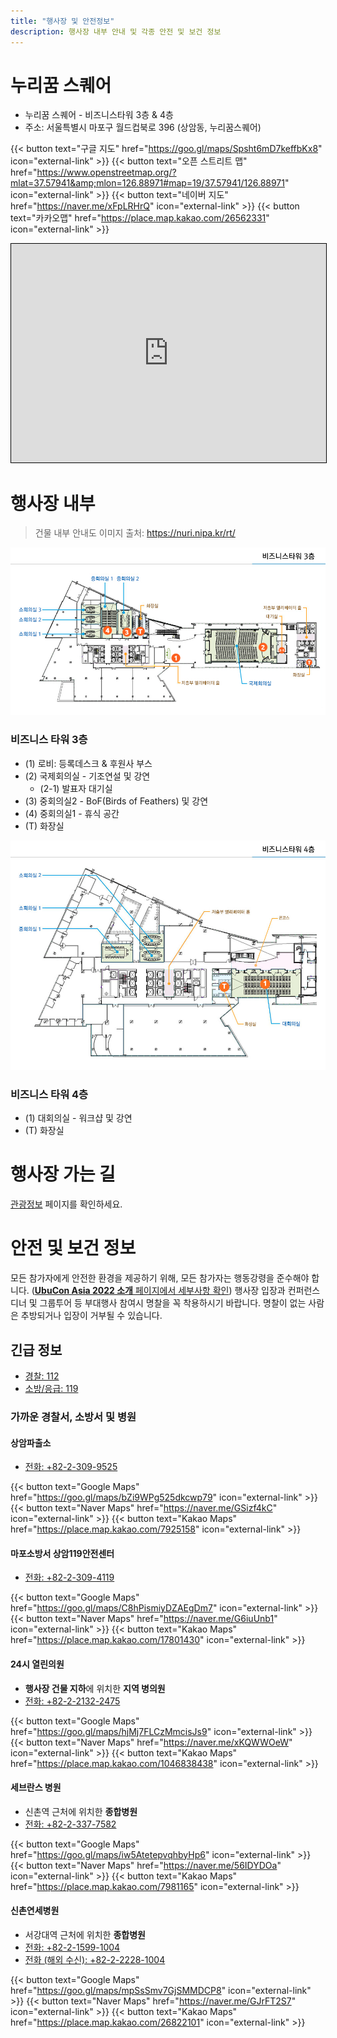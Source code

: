 ```yaml
---
title: "행사장 및 안전정보"
description: 행사장 내부 안내 및 각종 안전 및 보건 정보
---
```


# 누리꿈 스퀘어

- 누리꿈 스퀘어 - 비즈니스타워 3층 & 4층
- 주소: 서울특별시 마포구 월드컵북로 396 (상암동, 누리꿈스퀘어)

{{< button text="구글 지도" href="https://goo.gl/maps/Spsht6mD7keffbKx8" icon="external-link" >}}
{{< button text="오픈 스트리트 맵" href="https://www.openstreetmap.org/?mlat=37.57941&amp;mlon=126.88971#map=19/37.57941/126.88971" icon="external-link" >}}
{{< button text="네이버 지도" href="https://naver.me/xFpLRHrQ" icon="external-link" >}}
{{< button text="카카오맵" href="https://place.map.kakao.com/26562331" icon="external-link" >}}

<iframe width="100%" height="350" frameborder="0" scrolling="no" marginheight="0" marginwidth="0" src="https://www.openstreetmap.org/export/embed.html?bbox=126.88793778419496%2C37.57848146226235%2C126.89147830009462%2C37.58033930167637&amp;layer=mapnik&amp;marker=37.57941038776403%2C126.88970804214478" style="border: 1px solid black"></iframe>

# 행사장 내부
> 건물 내부 안내도 이미지 출처: https://nuri.nipa.kr/rt/

![비즈니스 타워 3층 지도](./business_tower_3f.png)
### 비즈니스 타워 3층
- (1) 로비: 등록데스크 & 후원사 부스
- (2) 국제회의실 - 기조연설 및 강연
  - (2-1) 발표자 대기실
- (3) 중회의실2 - BoF(Birds of Feathers) 및 강연  
- (4) 중회의실1 - 휴식 공간
- (T) 화장실

![비즈니스 타워 4층 지도](./business_tower_4f.png)
### 비즈니스 타워 4층
- (1) 대회의실 - 워크샵 및 강연
- (T) 화장실


# 행사장 가는 길
[관광정보](../tourism/) 페이지를 확인하세요.

# 안전 및 보건 정보

모든 참가자에게 안전한 환경을 제공하기 위해, 모든 참가자는 행동강령을 준수해야 합니다. ([**UbuCon Asia 2022 소개** 페이지에서 세부사항 확인](../../about/)) 행사장 입장과 컨퍼런스 디너 및 그룹투어 등 부대행사 참여시 명찰을 꼭 착용하시기 바랍니다. 명찰이 없는 사람은 추방되거나 입장이 거부될 수 있습니다. 

## 긴급 정보

- [경찰: 112](tel:112)
- [소방/응급: 119](tel:119)

### 가까운 경찰서, 소방서 및 병원

#### 상암파출소

- [전화: +82-2-309-9525](tel:+82-2-309-9525)

{{< button text="Google Maps" href="https://goo.gl/maps/bZi9WPg525dkcwp79" icon="external-link" >}}
{{< button text="Naver Maps" href="https://naver.me/GSizf4kC" icon="external-link" >}}
{{< button text="Kakao Maps" href="https://place.map.kakao.com/7925158" icon="external-link" >}}

#### 마포소방서 상암119안전센터

- [전화: +82-2-309-4119](tel:+82-2-309-4119)

{{< button text="Google Maps" href="https://goo.gl/maps/C8hPismiyDZAEgDm7" icon="external-link" >}}
{{< button text="Naver Maps" href="https://naver.me/G6iuUnb1" icon="external-link" >}}
{{< button text="Kakao Maps" href="https://place.map.kakao.com/17801430" icon="external-link" >}}

#### 24시 열린의원
- **행사장 건물 지하**에 위치한 **지역 병의원**
- [전화: +82-2-2132-2475](tel:+82-2-2132-2475)

{{< button text="Google Maps" href="https://goo.gl/maps/hjMj7FLCzMmcisJs9" icon="external-link" >}}
{{< button text="Naver Maps" href="https://naver.me/xKQWWOeW" icon="external-link" >}}
{{< button text="Kakao Maps" href="https://place.map.kakao.com/1046838438" icon="external-link" >}}

#### 세브란스 병원
- 신촌역 근처에 위치한 **종합병원**
- [전화: +82-2-337-7582](tel:+82-2-337-7582)

{{< button text="Google Maps" href="https://goo.gl/maps/iw5AtetepvqhbyHp6" icon="external-link" >}}
{{< button text="Naver Maps" href="https://naver.me/56IDYDOa" icon="external-link" >}}
{{< button text="Kakao Maps" href="https://place.map.kakao.com/7981165" icon="external-link" >}}

#### 신촌연세병원
- 서강대역 근처에 위치한 **종합병원**
- [전화: +82-2-1599-1004](tel:+82-2-1599-1004)
- [전화 (해외 수신): +82-2-2228-1004](tel:+82-2-2228-1004)

{{< button text="Google Maps" href="https://goo.gl/maps/mpSsSmv7GjSMMDCP8" icon="external-link" >}}
{{< button text="Naver Maps" href="https://naver.me/GJrFT2S7" icon="external-link" >}}
{{< button text="Kakao Maps" href="https://place.map.kakao.com/26822101" icon="external-link" >}}